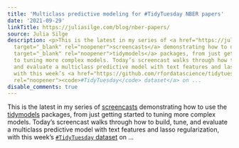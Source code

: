 ```yaml
---
title: 'Multiclass predictive modeling for #TidyTuesday NBER papers'
date: '2021-09-29'
linkTitle: https://juliasilge.com/blog/nber-papers/
source: Julia Silge
description: <p>This is the latest in my series of <a href="https://juliasilge.com/category/tidymodels/"
  target="_blank" rel="noopener">screencasts</a> demonstrating how to use the <a href="https://www.tidymodels.org/"
  target="_blank" rel="noopener">tidymodels</a> packages, from just getting started
  to tuning more complex models. Today’s screencast walks through how to build, tune,
  and evaluate a multiclass predictive model with text features and lasso regularization,
  with this week’s <a href="https://github.com/rfordatascience/tidytuesday" target="_blank"
  rel="noopener"><code>#TidyTuesday</code> dataset</a> on ...
disable_comments: true
---
```

<p>This is the latest in my series of <a href="https://juliasilge.com/category/tidymodels/" target="_blank" rel="noopener">screencasts</a> demonstrating how to use the <a href="https://www.tidymodels.org/" target="_blank" rel="noopener">tidymodels</a> packages, from just getting started to tuning more complex models. Today’s screencast walks through how to build, tune, and evaluate a multiclass predictive model with text features and lasso regularization, with this week’s <a href="https://github.com/rfordatascience/tidytuesday" target="_blank" rel="noopener"><code>#TidyTuesday</code> dataset</a> on ...